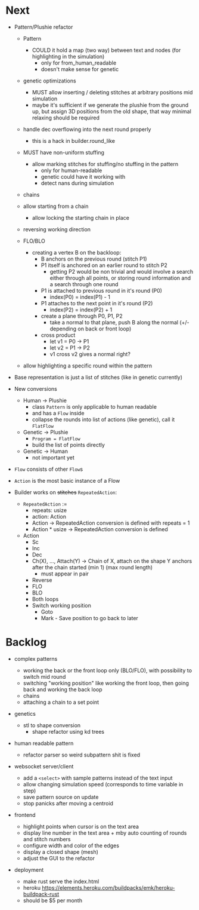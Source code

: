 # Next
- Pattern/Plushie refactor
  - Pattern
    - COULD it hold a map (two way) between text and nodes (for highlighting in the simulation)
      - only for from_human_readable
      - doesn't make sense for genetic
  - genetic optimizations
    - MUST allow inserting / deleting stitches at arbitrary positions mid simulation
    - maybe it's sufficient if we generate the plushie from the ground up, but assign 3D positions from the old shape, that way minimal relaxing should be required
  - handle dec overflowing into the next round properly
    - this is a hack in builder.round_like
  - MUST have non-uniform stuffing
    - allow marking stitches for stuffing/no stuffing in the pattern
      - only for human-readable
      - genetic could have it working with
      - detect nans during simulation

  - chains
  - allow starting from a chain
    - allow locking the starting chain in place
  - reversing working direction
  - FLO/BLO
    - creating a vertex B on the backloop:
      - B anchors on the previous round (stitch P1)
      - P1 itself is anchored on an earlier round to stitch P2
        - getting P2 would be non trivial and would involve a search either through all points, or storing round information and a search through one round
      - P1 is attached to previous round in it's round (P0)
        - index(P0) = index(P1) - 1
      - P1 attaches to the next point in it's round (P2)
        - index(P2) = index(P2) + 1
      - create a plane through P0, P1, P2
        - take a normal to that plane, push B along the normal (+/- depending on back or front loop)
      - cross product
        - let v1 = P0 -> P1
        - let v2 = P1 -> P2
        - v1 cross v2 gives a normal right?
  - allow highlighting a specific round within the pattern

- Base representation is just a list of stitches (like in genetic currently)
- New conversions
  - Human -> Plushie
    - class `Pattern` is only applicable to human readable
    - and has a `Flow` inside
    - collapse the rounds into list of actions (like genetic), call it `FlatFlow`
  - Genetic -> Plushie
    - `Program = FlatFlow`
    - build the list of points directly
  - Genetic -> Human
    - not important yet

- `Flow` consists of other `Flow`s
-  `Action` is the most basic instance of a Flow
- Builder works on ~~stitches~~ `RepeatedAction`:
  - `RepeatedAction` :=
    - repeats: usize
    - action: Action
    - Action -> RepeatedAction conversion is defined with repeats = 1
    - Action * usize -> RepeatedAction conversion is defined
  - Action
    - Sc
    - Inc
    - Dec
    - Ch(X), ..., Attach(Y) -> Chain of X, attach on the shape Y anchors after the chain started (min 1) (max round length)
      - must appear in pair
    - Reverse
    - FLO
    - BLO
    - Both loops
    - Switch working position
      - Goto
      - Mark - Save position to go back to later

# Backlog

- complex patterns
  - working the back or the front loop only (BLO/FLO), with possibility to switch mid round
  - switching "working position" like working the front loop, then going back and working the back loop
  - chains
  - attaching a chain to a set point

- genetics
  - stl to shape conversion
    - shape refactor using kd trees

- human readable pattern
  - refactor parser so weird subpattern shit is fixed

- websocket server/client
  - add a `<select>` with sample patterns instead of the text input
  - allow changing simulation speed (corresponds to time variable in step)
  - save pattern source on update
  - stop panicks after moving a centroid

- frontend
  - highlight points when cursor is on the text area
  - display line number in the text area + mby auto counting of rounds and stitch numbers
  - configure width and color of the edges
  - display a closed shape (mesh)
  - adjust the GUI to the refactor

- deployment
  - make rust serve the index.html
  - heroku https://elements.heroku.com/buildpacks/emk/heroku-buildpack-rust
  - should be $5 per month